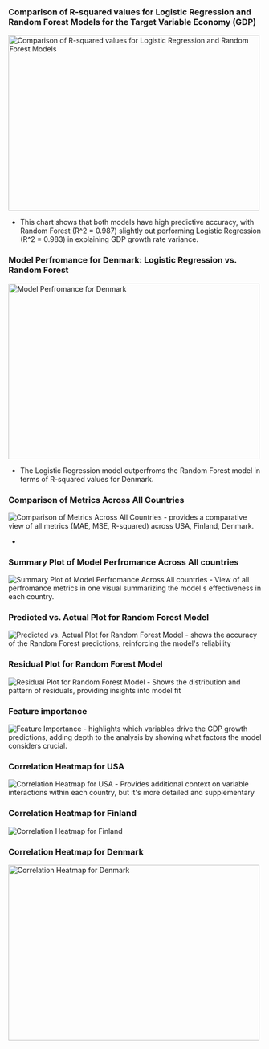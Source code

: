 ### Comparison of R-squared values for Logistic Regression and Random Forest Models for the Target Variable Economy (GDP)
<img src= "https://github.com/rosaaestrada/Predicting-2025-GDP/blob/main/Results/Images/Comparison%20of%20R-squared%20for%20LR%20RF.png?raw=true" alt= "Comparison of R-squared values for Logistic Regression and Random Forest Models" width= "500" height= "350"> 

- This chart shows that both models have high predictive accuracy, with Random Forest (R^2 = 0.987) slightly out performing Logistic Regression (R^2 = 0.983) in explaining GDP growth rate variance. 


### Model Perfromance for Denmark: Logistic Regression vs. Random Forest
<img src= "https://github.com/rosaaestrada/Predicting-2025-GDP/blob/main/Results/Images/Model%20performance%20for%20denmark.png?raw=true" alt= "Model Perfromance for Denmark" width= "500" height="350">

- The Logistic Regression model outperfroms the Random Forest model in terms of R-squared values for Denmark. 


### Comparison of Metrics Across All Countries
<img src= "https://github.com/rosaaestrada/Predicting-2025-GDP/blob/main/Results/Images/Comparison%20of%20metrics%20across%20all%20countries.png?raw=true" alt= "Comparison of Metrics Across All Countries" width= "" height="">
- provides a comparative view of all metrics (MAE, MSE, R-squared) across USA, Finland, Denmark. 

- 

### Summary Plot of Model Perfromance Across All countries
<img src= "https://github.com/rosaaestrada/Predicting-2025-GDP/blob/main/Results/Images/Summary%20plot%20of%20model%20perfromance.png?raw=true" alt= "Summary Plot of Model Perfromance Across All countries" width= "" height="">
- View of all perfromance metrics in one visual summarizing the model's effectiveness in each country.


### Predicted vs. Actual Plot for Random Forest Model
<img src= "https://github.com/rosaaestrada/Predicting-2025-GDP/blob/main/Results/Images/Predicted%20vs%20actual.png?raw=true" alt= "Predicted vs. Actual Plot for Random Forest Model" width= "" height="">
- shows the accuracy of the Random Forest predictions, reinforcing the model's reliability 


### Residual Plot for Random Forest Model
<img src= "https://github.com/rosaaestrada/Predicting-2025-GDP/blob/main/Results/Images/Residual%20plot.png?raw=true" alt= "Residual Plot for Random Forest Model" width= "" height="">
- Shows the distribution and pattern of residuals, providing insights into model fit


### Feature importance
<img src= "https://github.com/rosaaestrada/Predicting-2025-GDP/blob/main/Results/Images/Feature%20importance.png?raw=true" alt= "Feature Importance" width= "" height="">
- highlights which variables drive the GDP growth predictions, adding depth to the analysis by showing what factors the model considers crucial. 


### Correlation Heatmap for USA
<img src= "https://github.com/rosaaestrada/Predicting-2025-GDP/blob/main/Results/Images/Corr%20usa.png?raw=true" alt= "Correlation Heatmap for USA" width= "" height="">
- Provides additional context on variable interactions within each country, but it's more detailed and supplementary


### Correlation Heatmap for Finland
<img src= "https://github.com/rosaaestrada/Predicting-2025-GDP/blob/main/Results/Images/Corr%20finland.png?raw=true" alt= "Correlation Heatmap for Finland" width= "" height="">


### Correlation Heatmap for Denmark
<img src= "https://github.com/rosaaestrada/Predicting-2025-GDP/blob/main/Results/Images/Corr%20denmark.png?raw=true" alt= "Correlation Heatmap for Denmark" width= "500" height="350">

&nbsp;






